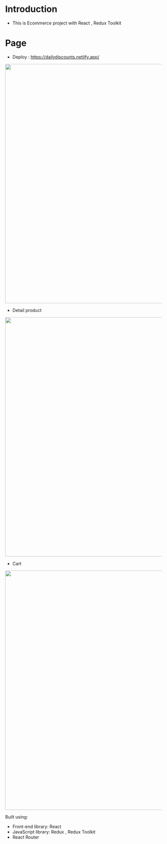 # Introduction

- This is Ecommerce project with React , Redux Toolkit

# Page

- Deploy : https://dailydiscounts.netlify.app/

<img width="768" alt="" src="https://ik.imagekit.io/120499/ecommerce.PNG?ik-sdk-version=javascript-1.4.3&updatedAt=1678028857359">

- Detail product

<img width="768" alt="" src="https://ik.imagekit.io/120499/ecommerce_detail.PNG?ik-sdk-version=javascript-1.4.3&updatedAt=1678030099769">

- Cart

<img width="768" alt="" src="https://ik.imagekit.io/120499/ecom_cart.PNG?ik-sdk-version=javascript-1.4.3&updatedAt=1678028952232">

Built using:

- Front-end library: React
- JavaScript library: Redux , Redux Toolkit
- React Router
